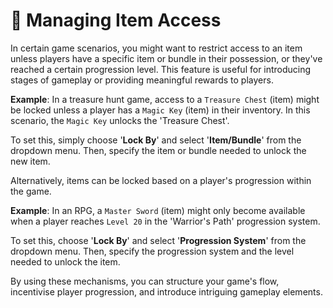 # 🔐 Managing Item Access

In certain game scenarios, you might want to restrict access to an item unless players have a specific item or bundle in their possession, or they've reached a certain progression level. This feature is useful for introducing stages of gameplay or providing meaningful rewards to players.

**Example**: In a treasure hunt game, access to a `Treasure Chest` (item) might be locked unless a player has a `Magic Key` (item) in their inventory. In this scenario, the `Magic Key` unlocks the 'Treasure Chest'.

To set this, simply choose '**Lock By**' and select '**Item/Bundle**' from the dropdown menu. Then, specify the item or bundle needed to unlock the new item.

Alternatively, items can be locked based on a player's progression within the game.

**Example**: In an RPG, a `Master Sword` (item) might only become available when a player reaches `Level 20` in the 'Warrior's Path' progression system.

To set this, choose '**Lock By**' and select '**Progression System**' from the dropdown menu. Then, specify the progression system and the level needed to unlock the item.

By using these mechanisms, you can structure your game's flow, incentivise player progression, and introduce intriguing gameplay elements.

